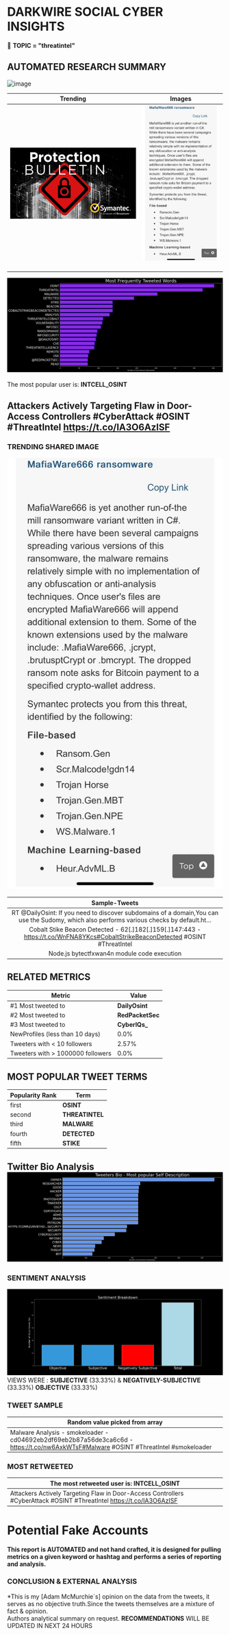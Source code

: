 # DARKWIRE SOCIAL CYBER INSIGHTS 
&#x1F34E; **TOPIC = "threatintel"**

## AUTOMATED RESEARCH SUMMARY
  ![image](darkLogo.png)   

|  Trending  |   Images | 
:-------------------------:|:-------------------------:
|  ![image](assets/threatintel/imageFile1.jpg)     <img width=200/> | ![image](assets/threatintel/imageFile2.jpg) <img width=200/> |   
 
 
![image](assets/threatintel/TWEETS.png)
<br></br>
The most popular user is: **INTCELL_OSINT**  
 

## Attackers Actively Targeting Flaw in Door-Access Controllers #CyberAttack #OSINT #ThreatIntel https://t.co/IA3O6AzISF 

  




### TRENDING SHARED IMAGE

![image](assets/threatintel/twitterPostedImage.png)



|                **Sample-Tweets**        |
| :-------------: |
| RT @DailyOsint: If you need to discover subdomains of a domain,You can use the Sudomy, which also performs various checks by default.ht… |
| Cobalt Stike Beacon Detected - 62[.]182[.]159[.]147:443 - https://t.co/WnFNA8YKcs#CobaltStrikeBeaconDetected #OSINT #ThreatIntel |
| Node.js bytectfxwan4n module code execution | - https://t.co/YDa5uMjOlU#CVE #Vulnerability #OSINT #ThreatIntel #Cyber |

## RELATED METRICS<br>
| Metric | Value |
| ------------- | ------------- |
| #1 Most tweeted to  | **DailyOsint** |
| #2 Most tweeted to  | **RedPacketSec** |
| #3 Most tweeted to  | **CyberIQs_** |
| NewProfiles (less than 10 days) | 0.0%  |
| Tweeters with < 10 followers  | 2.57%|
| Tweeters with > 1000000 followers  | 0.0%  |



## MOST POPULAR TWEET TERMS 


| Popularity Rank  | Term |
| ------------- | ------------- |
| first  | **OSINT**  |
| second  | **THREATINTEL**  |
| third  | **MALWARE** |
| fourth  | **DETECTED**  |
| fifth  | **STIKE**  |


## Twitter Bio Analysis![image](assets/threatintel/BIO.png)
### SENTIMENT ANALYSIS
![image](assets/threatintel/sentiment.png)
VIEWS WERE : **SUBJECTIVE**  (33.33%) & **NEGATIVELY-SUBJECTIVE** (33.33%) **OBJECTIVE** (33.33%)

### TWEET SAMPLE 
| Random value picked from array |
| ------------- |
|Malware Analysis - smokeloader - cd04692eb2df69eb2b87a56de3ca6c6d - https://t.co/nw6AxkWTsF#Malware #OSINT #ThreatIntel  #smokeloader |

### MOST RETWEETED 

| The most retweeted user is: **INTCELL_OSINT**  |
| ------------- |
| Attackers Actively Targeting Flaw in Door-Access Controllers #CyberAttack #OSINT #ThreatIntel https://t.co/IA3O6AzISF |

# Potential Fake Accounts
 

<b> This report is AUTOMATED and not hand crafted, it is designed for pulling metrics on a given keyword or hashtag and performs a series of reporting and analysis.</b>  
### CONCLUSION & EXTERNAL ANALYSIS

*This is my [Adam McMurchie`s] opinion on the data from the tweets, it serves as no objective truth.Since the tweets themselves are a mixture of fact & opinion.<br>
Authors analytical summary on request.
**RECOMMENDATIONS** WILL BE UPDATED IN NEXT  24 HOURS <br>